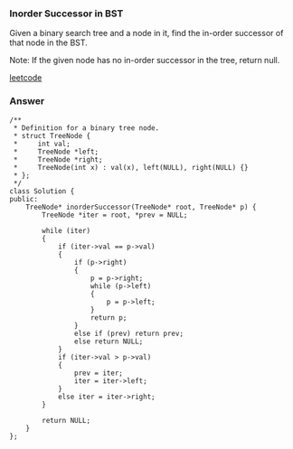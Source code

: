 ### Inorder Successor in BST
Given a binary search tree and a node in it, find the in-order successor of that node in the BST.

Note: If the given node has no in-order successor in the tree, return null.

[leetcode](https://leetcode.com/problems/inorder-successor-in-bst/description/)

### Answer

	/**
	 * Definition for a binary tree node.
	 * struct TreeNode {
	 *     int val;
	 *     TreeNode *left;
	 *     TreeNode *right;
	 *     TreeNode(int x) : val(x), left(NULL), right(NULL) {}
	 * };
	 */
	class Solution {
	public:
	    TreeNode* inorderSuccessor(TreeNode* root, TreeNode* p) {
	        TreeNode *iter = root, *prev = NULL;
	        
	        while (iter)
	        {
	            if (iter->val == p->val)
	            {
	                if (p->right)
	                {
	                    p = p->right;
	                    while (p->left)
	                    {
	                        p = p->left;  
	                    }
	                    return p;
	                }
	                else if (prev) return prev;
	                else return NULL;
	            }
	            if (iter->val > p->val)
	            {
	                prev = iter;
	                iter = iter->left;
	            }
	            else iter = iter->right;
	        }
	        
	        return NULL;
	    }
	};